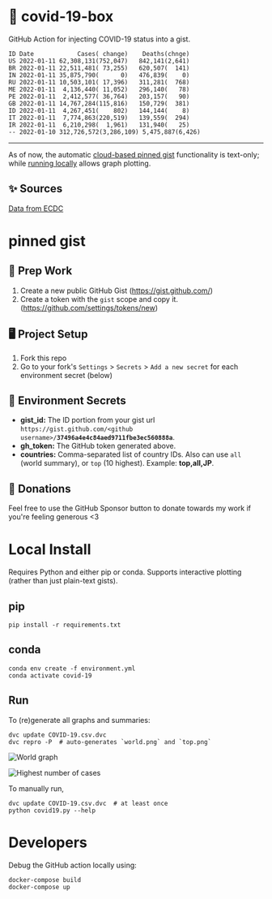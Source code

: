 # 🏥 covid-19-box

GitHub Action for injecting COVID-19 status into a gist.

```
ID Date            Cases( change)    Deaths(chnge)
US 2022-01-11 62,308,131(752,047)   842,141(2,641)
BR 2022-01-11 22,511,481( 73,255)   620,507(  141)
IN 2022-01-11 35,875,790(      0)   476,839(    0)
RU 2022-01-11 10,503,101( 17,396)   311,281(  768)
ME 2022-01-11  4,136,440( 11,052)   296,140(   78)
PE 2022-01-11  2,412,577( 36,764)   203,157(   90)
GB 2022-01-11 14,767,284(115,816)   150,729(  381)
ID 2022-01-11  4,267,451(    802)   144,144(    8)
IT 2022-01-11  7,774,863(220,519)   139,559(  294)
IR 2022-01-11  6,210,298(  1,961)   131,940(   25)
-- 2022-01-10 312,726,572(3,286,109) 5,475,887(6,426)
```

---

As of now, the automatic [cloud-based pinned gist](#pinned-gist) functionality is text-only;
while [running locally](#local-install) allows graph plotting.

## ✨ Sources

[Data from ECDC](https://www.ecdc.europa.eu/en/publications-data/download-todays-data-geographic-distribution-covid-19-cases-worldwide)

# pinned gist

## 🎒 Prep Work
1. Create a new public GitHub Gist (https://gist.github.com/)
1. Create a token with the `gist` scope and copy it. (https://github.com/settings/tokens/new)

## 🖥 Project Setup
1. Fork this repo
1. Go to your fork's `Settings` > `Secrets` > `Add a new secret` for each environment secret (below)

## 🤫 Environment Secrets
- **gist_id:** The ID portion from your gist url `https://gist.github.com/<github username>/`**`37496a4e4c84aed9711fbe3ec560888a`**.
- **gh_token:** The GitHub token generated above.
- **countries:** Comma-separated list of country IDs. Also can use `all` (world summary), or `top` (10 highest). Example: **top,all,JP**.

## 💸 Donations

Feel free to use the GitHub Sponsor button to donate towards my work if you're feeling generous <3

# Local Install

Requires Python and either pip or conda. Supports interactive plotting (rather than just plain-text gists).

## pip

```
pip install -r requirements.txt
```

## conda

```
conda env create -f environment.yml
conda activate covid-19
```

## Run

To (re)generate all graphs and summaries:

```
dvc update COVID-19.csv.dvc
dvc repro -P  # auto-generates `world.png` and `top.png`
```

![World graph](world.png)

![Highest number of cases](top.png)

To manually run,

```
dvc update COVID-19.csv.dvc  # at least once
python covid19.py --help
```

# Developers

Debug the GitHub action locally using:

```
docker-compose build
docker-compose up
```
